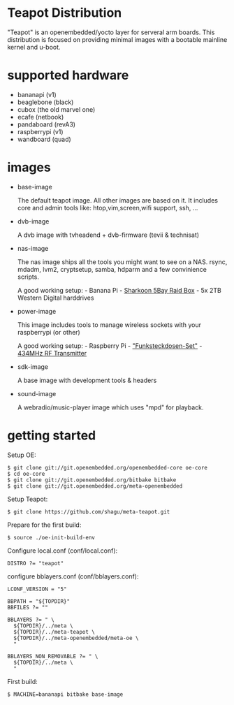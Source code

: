 Teapot Distribution
===================

"Teapot" is an openembedded/yocto layer for serveral arm boards.
This distribution is focused on providing minimal images 
with a bootable mainline kernel and u-boot.

supported hardware
==================
- bananapi (v1)
- beaglebone (black)
- cubox (the old marvel one)
- ecafe (netbook)
- pandaboard (revA3)
- raspberrypi (v1)
- wandboard (quad)

images
======
- base-image

	The default teapot image. All other images are based on it.
	It includes core and admin tools like:
	htop,vim,screen,wifi support, ssh, ...

- dvb-image

	A dvb image with tvheadend + dvb-firmware (tevii & technisat)

- nas-image

	The nas image ships all the tools you might want to see on a NAS.
	rsync, mdadm, lvm2, cryptsetup, samba, hdparm and a few convinience scripts.
	
	A good working setup: 
		- Banana Pi
		- [Sharkoon 5Bay Raid Box](https://de.sharkoon.com/product//11353#desc) 
		- 5x 2TB Western Digital harddrives

- power-image

	This image includes tools to manage wireless sockets with your raspberrypi (or other)

	A good working setup:
		- Raspberry Pi 
		- ["Funksteckdosen-Set"](http://www.pollin.de/shop/dt/MzMzOTQ0OTk-/Haustechnik/Funkschaltsysteme/Funksteckdosen_Set_mit_3_Steckdosen.html)
		- [434MHz RF Transmitter](www.amazon.de/gp/product/B007XEXICS)

- sdk-image

	A base image with development tools & headers

- sound-image

	A webradio/music-player image which uses "mpd" for playback.


getting started
===============

Setup OE:

	$ git clone git://git.openembedded.org/openembedded-core oe-core
	$ cd oe-core
	$ git clone git://git.openembedded.org/bitbake bitbake
	$ git clone git://git.openembedded.org/meta-openembedded


Setup Teapot:

	$ git clone https://github.com/shagu/meta-teapot.git

Prepare for the first build:

	$ source ./oe-init-build-env


Configure local.conf (conf/local.conf):

	DISTRO ?= "teapot"


configure bblayers.conf (conf/bblayers.conf):

	LCONF_VERSION = "5"

	BBPATH = "${TOPDIR}"
	BBFILES ?= ""

	BBLAYERS ?= " \
	  ${TOPDIR}/../meta \
	  ${TOPDIR}/../meta-teapot \
	  ${TOPDIR}/../meta-openembedded/meta-oe \
	  "

	BBLAYERS_NON_REMOVABLE ?= " \
	  ${TOPDIR}/../meta \
	  "

First build:

	$ MACHINE=bananapi bitbake base-image
